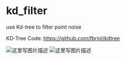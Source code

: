 # kd_filter
use Kd-tree to filter point noise

KD-Tree Code:
https://github.com/fbriol/kdtree

![这里写图片描述](http://img.blog.csdn.net/20180309112145616?watermark/2/text/aHR0cDovL2Jsb2cuY3Nkbi5uZXQvdTAxMjM0ODc3NA==/font/5a6L5L2T/fontsize/400/fill/I0JBQkFCMA==/dissolve/70)
![这里写图片描述](http://img.blog.csdn.net/2018030911215585?watermark/2/text/aHR0cDovL2Jsb2cuY3Nkbi5uZXQvdTAxMjM0ODc3NA==/font/5a6L5L2T/fontsize/400/fill/I0JBQkFCMA==/dissolve/70)
